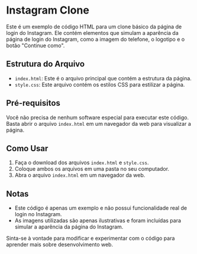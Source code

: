 # Instagram Clone

Este é um exemplo de código HTML para um clone básico da página de login do Instagram. Ele contém elementos que simulam a aparência da página de login do Instagram, como a imagem do telefone, o logotipo e o botão "Continue como".

## Estrutura do Arquivo

- `index.html`: Este é o arquivo principal que contém a estrutura da página.
- `style.css`: Este arquivo contém os estilos CSS para estilizar a página.

## Pré-requisitos

Você não precisa de nenhum software especial para executar este código. Basta abrir o arquivo `index.html` em um navegador da web para visualizar a página.

## Como Usar

1. Faça o download dos arquivos `index.html` e `style.css`.
2. Coloque ambos os arquivos em uma pasta no seu computador.
3. Abra o arquivo `index.html` em um navegador da web.

## Notas

- Este código é apenas um exemplo e não possui funcionalidade real de login no Instagram.
- As imagens utilizadas são apenas ilustrativas e foram incluídas para simular a aparência da página do Instagram.

Sinta-se à vontade para modificar e experimentar com o código para aprender mais sobre desenvolvimento web.

